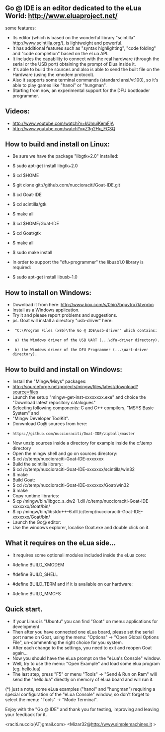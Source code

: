 ## Go @ IDE is an editor dedicated to the eLua World: http://www.eluaproject.net/

some features:

* Its editor (which is based on the wonderful library "scintilla" http://www.scintilla.org/), is lightweight and powerful.
* It has additional features such as "syntax highlighting", "code folding" and "code completion" based on the eLua API.
* It includes the capability to connect with the real hardware (through the serial or the USB port) obtaining the prompt of Elua inside it.
* It's able to build the sources and also is able to send the built file on the Hardware (using the xmodem protocol). 
* Also it supports some terminal commands (standard ansi/vt100), so it's able to play games like "hanoi" or "hungman".
* Starting from now, an experimental support for the DFU bootloader programmer.

## Videos:
* http://www.youtube.com/watch?v=kUmujKemFjA
* http://www.youtube.com/watch?v=Z3g2Hu_FC3Q

## How to build and install on Linux:

* Be sure we have the package "libgtk+2.0" installed: 
* $ sudo apt-get install libgtk+2.0
* $ cd $HOME
* $ git clone git://github.com/nuccioraciti/Goat-IDE.git
* $ cd Goat-IDE
* $ cd scintilla/gtk
* $ make all
* $ cd $HOME/Goat-IDE
* $ cd Goat/gtk
* $ make all
* $ sudo make install

* In order to support the "dfu-programmer" the libusb1.0 library is required:
* $ sudo apt-get install libusb-1.0

## How to install on Windows:

* Download it from here: http://www.box.com/s/0hiq7bquvtrx7ktvprbn
* Install as a Windows application.
* Try it and please report problems and suggestions.
* ps.  Goat will install a directory "usb-driver" here:
*      "C:\Program Files (x86)\The Go @ IDE\usb-driver" which contains:
*      a) the Windows driver of the USB UART (...\dfu-driver directory).
*      b) the Windows driver of the DFU Programmer (...\uart-driver directory).

## How to build and install on Windows:

* Install the "Mingw/Msys" packages:
*    http://sourceforge.net/projects/mingw/files/latest/download?source=files
* Launch the setup "mingw-get-inst-xxxxxxxx.exe" and choice the "Download
  latest repository catalogues"
* Selecting following components: C and C++ compilers, "MSYS Basic System" and 
*    "Mingw Developer ToolKit".
* Donwnload Go@ sources from here: 
*     https://github.com/nuccioraciti/Goat-IDE/zipball/master
* Now unzip sources inside a directory for example inside the c:\temp directory
* Open the mingw shell and go on sources directory:
* $ cd /c/temp/nuccioraciti-Goat-IDE-xxxxxxx
* Build the scintilla library:
* $ cd /c/temp/nuccioraciti-Goat-IDE-xxxxxxx/scintilla/win32
* $ make
* Build Goat:
* $ cd /c/temp/nuccioraciti-Goat-IDE-xxxxxxx/Goat/win32
* $ make
* Copy runtime libraries:
* $ cp /mingw/bin/libgcc_s_dw2-1.dll /c/temp/nuccioraciti-Goat-IDE-xxxxxxx/Goat/bin/
* $ cp /mingw/bin/libstdc++-6.dll /c/temp/nuccioraciti-Goat-IDE-xxxxxxx/Goat/bin/
* Launch the Go@ editor:
* Use the windows explorer, localise Goat.exe and double click on it.


## What it requires on the eLua side...

* It requires some optionali modules included inside the eLua core:

* #define BUILD_XMODEM
* #define BUILD_SHELL
* #define BUILD_TERM
and if it is avaliable on our hardware:
* #define BUILD_MMCFS

## Quick start.
* If your Linux is "Ubuntu" you can find "Goat" on menu: applications for development
* Then after you have connected one eLua board, please set the serial port name on Goat, using the menu: "Options" -> "Open Global Options File", un-commenting the right choice for you system. 
* After each change to the settings, you need to exit and reopen Goat again...
* Now you should have the eLua prompt on the "eLua's Console" window.
* Well, try to use the menu: "Open Example" and load some elua program (eg. hello.lua)
* The last step, press "F5" or menu "Tools" -> "Send & Run on Ram" will send the "hello.lua" directly on memory of eLua board and will run it.

(*) just a note, some eLua examples ("hanoi" and "hungman") requiring a special configuration of the "eLua Console" window, so don't forget to select the menu: "Tools" -> "Mode Terminal".

Enjoy with the "Go @ IDE" and thank you for testing, improving and leaving your feedback for it.

<raciti.nuccio(AT)gmail.com> <Mizar32@http://www.simplemachines.it >

